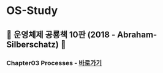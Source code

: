 # OS-Study
## 🦖 운영체제 공룡책 10판 (2018 - Abraham-Silberschatz) 🦕
### Chapter03 Processes - [바로가기](https://github.com/SOMJANG/OS-Study/tree/main/chapter03)
